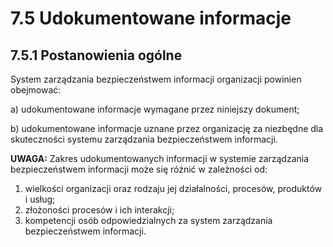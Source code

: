 # 7.5 Udokumentowane informacje

## 7.5.1 Postanowienia ogólne

System zarządzania bezpieczeństwem informacji organizacji powinien obejmować:

a) udokumentowane informacje wymagane przez niniejszy dokument;

b) udokumentowane informacje uznane przez organizację za niezbędne dla skuteczności systemu zarządzania bezpieczeństwem informacji.

**UWAGA:** Zakres udokumentowanych informacji w systemie zarządzania bezpieczeństwem informacji może się różnić w zależności od:

1) wielkości organizacji oraz rodzaju jej działalności, procesów, produktów i usług;
2) złożoności procesów i ich interakcji;
3) kompetencji osób odpowiedzialnych za system zarządzania bezpieczeństwem informacji.
